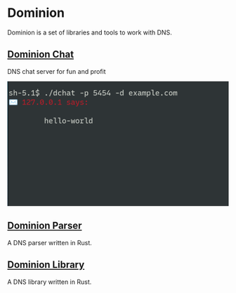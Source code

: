 
# Dominion

Dominion is a set of libraries and tools to work with DNS.

## [Dominion Chat](https://github.com/lopukhov/dominion/tree/main/chat)

DNS chat server for fun and profit

![dominion-chat](chat/assets/dominion-chat-hello-world.png)

## [Dominion Parser](https://github.com/lopukhov/dominion/tree/main/parser)

A DNS parser written in Rust.

## [Dominion Library](https://github.com/lopukhov/dominion/tree/main/dominion)

A DNS library written in Rust.
